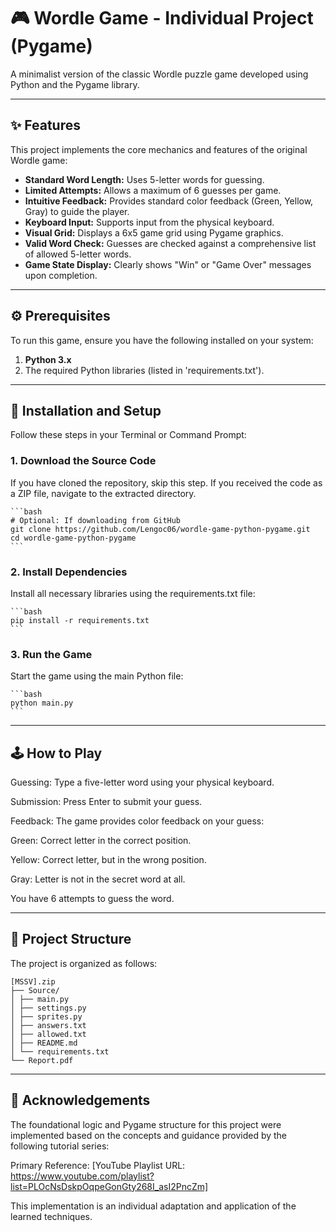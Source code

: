 # 🎮 Wordle Game - Individual Project (Pygame)

A minimalist version of the classic Wordle puzzle game developed using Python and the Pygame library.

---

## ✨ Features

This project implements the core mechanics and features of the original Wordle game:

* **Standard Word Length:** Uses 5-letter words for guessing.
* **Limited Attempts:** Allows a maximum of 6 guesses per game.
* **Intuitive Feedback:** Provides standard color feedback (Green, Yellow, Gray) to guide the player.
* **Keyboard Input:** Supports input from the physical keyboard.
* **Visual Grid:** Displays a 6x5 game grid using Pygame graphics.
* **Valid Word Check:** Guesses are checked against a comprehensive list of allowed 5-letter words.
* **Game State Display:** Clearly shows "Win" or "Game Over" messages upon completion.

---

## ⚙️ Prerequisites

To run this game, ensure you have the following installed on your system:

1. **Python 3.x**
2. The required Python libraries (listed in 'requirements.txt').

---

## 🚀 Installation and Setup

Follow these steps in your Terminal or Command Prompt:

### 1. Download the Source Code

If you have cloned the repository, skip this step. If you received the code as a ZIP file, navigate to the extracted directory.

    ```bash
    # Optional: If downloading from GitHub
    git clone https://github.com/Lengoc06/wordle-game-python-pygame.git
    cd wordle-game-python-pygame
    ```

### 2. Install Dependencies

Install all necessary libraries using the requirements.txt file:

    ```bash
    pip install -r requirements.txt
    ```

### 3. Run the Game

Start the game using the main Python file:

    ```bash
    python main.py
    ```

---

## 🕹️ How to Play

Guessing: Type a five-letter word using your physical keyboard.

Submission: Press Enter to submit your guess.

Feedback: The game provides color feedback on your guess:

Green: Correct letter in the correct position.

Yellow: Correct letter, but in the wrong position.

Gray: Letter is not in the secret word at all.

You have 6 attempts to guess the word.

---

## 📂 Project Structure

The project is organized as follows:

```
[MSSV].zip
├── Source/
│ ├── main.py
│ ├── settings.py
│ ├── sprites.py
│ ├── answers.txt
│ ├── allowed.txt
│ ├── README.md
│ └── requirements.txt
└── Report.pdf
```

---

## 🙏 Acknowledgements
The foundational logic and Pygame structure for this project were implemented based on the concepts and guidance provided by the following tutorial series:

Primary Reference: [YouTube Playlist URL: https://www.youtube.com/playlist?list=PLOcNsDskpOqpeGonGty268I_asI2PncZm]

This implementation is an individual adaptation and application of the learned techniques.